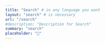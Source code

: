 ```yaml
---
title: "Search" # in any language you want
layout: "search" # is necessary
url: "/search"
#description: "Description for Search"
summary: "search"
placeholder: "👀"
---
```


